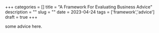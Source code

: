 +++
categories = []
title = "A Framework For Evaluating Business Advice"
description = ""
slug = ""
date = 2023-04-24
tags = ['framework','advice']
draft = true
+++

some advice here.

